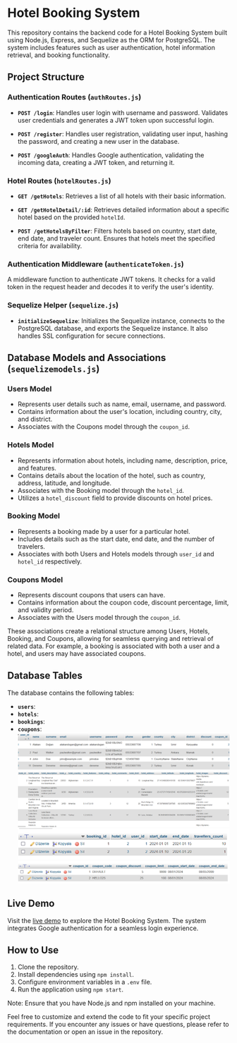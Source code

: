 # Hotel Booking System

This repository contains the backend code for a Hotel Booking System built using Node.js, Express, and Sequelize as the ORM for PostgreSQL. The system includes features such as user authentication, hotel information retrieval, and booking functionality.

## Project Structure

### Authentication Routes (`authRoutes.js`)

- **`POST /login`**: Handles user login with username and password. Validates user credentials and generates a JWT token upon successful login.

- **`POST /register`**: Handles user registration, validating user input, hashing the password, and creating a new user in the database.

- **`POST /googleAuth`**: Handles Google authentication, validating the incoming data, creating a JWT token, and returning it.

### Hotel Routes (`hotelRoutes.js`)

- **`GET /getHotels`**: Retrieves a list of all hotels with their basic information.

- **`GET /getHotelDetail/:id`**: Retrieves detailed information about a specific hotel based on the provided `hotelId`.

- **`POST /getHotelsByFilter`**: Filters hotels based on country, start date, end date, and traveler count. Ensures that hotels meet the specified criteria for availability.

### Authentication Middleware (`authenticateToken.js`)

A middleware function to authenticate JWT tokens. It checks for a valid token in the request header and decodes it to verify the user's identity.

### Sequelize Helper (`sequelize.js`)

- **`initializeSequelize`**: Initializes the Sequelize instance, connects to the PostgreSQL database, and exports the Sequelize instance. It also handles SSL configuration for secure connections.

## Database Models and Associations (`sequelizemodels.js`)

### Users Model

- Represents user details such as name, email, username, and password.
- Contains information about the user's location, including country, city, and district.
- Associates with the Coupons model through the `coupon_id`.

### Hotels Model

- Represents information about hotels, including name, description, price, and features.
- Contains details about the location of the hotel, such as country, address, latitude, and longitude.
- Associates with the Booking model through the `hotel_id`.
- Utilizes a `hotel_discount` field to provide discounts on hotel prices.

### Booking Model

- Represents a booking made by a user for a particular hotel.
- Includes details such as the start date, end date, and the number of travelers.
- Associates with both Users and Hotels models through `user_id` and `hotel_id` respectively.

### Coupons Model

- Represents discount coupons that users can have.
- Contains information about the coupon code, discount percentage, limit, and validity period.
- Associates with the Users model through the `coupon_id`.

These associations create a relational structure among Users, Hotels, Booking, and Coupons, allowing for seamless querying and retrieval of related data. For example, a booking is associated with both a user and a hotel, and users may have associated coupons.

## Database Tables

The database contains the following tables:

- **`users`**: 
- **`hotels`**:
- **`bookings`**:
- **`coupons`**:
![img_1.png](img_1.png)
![img_2.png](img_2.png)
![img_3.png](img_3.png)
![img_4.png](img_4.png)


## Live Demo

Visit the [live demo](https://hotelclient-v68w.onrender.com/) to explore the Hotel Booking System. The system integrates Google authentication for a seamless login experience.

## How to Use

1. Clone the repository.
2. Install dependencies using `npm install`.
3. Configure environment variables in a `.env` file.
4. Run the application using `npm start`.

Note: Ensure that you have Node.js and npm installed on your machine.

Feel free to customize and extend the code to fit your specific project requirements. If you encounter any issues or have questions, please refer to the documentation or open an issue in the repository.
